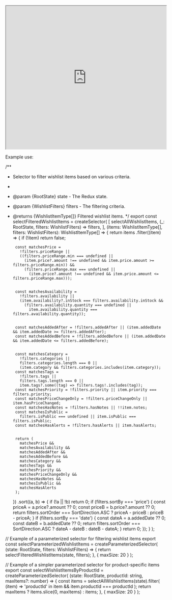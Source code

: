 <iframe src="https://gamma.app/embed/vaj0gwve7jfon0z" style="width: 700px; max-width: 100%; height: 450px" allow="fullscreen" title="Garsot: The World's First Complete Local-First Architecture"></iframe>


Example use:

/**
 * Selector to filter wishlist items based on various criteria.
 *
 * @param {RootState} state - The Redux state.
 * @param {WishlistFilters} filters - The filtering criteria.
 * @returns {WishlistItemType[]} Filtered wishlist items.
 */
export const selectFilteredWishlistItems = createSelector(
  [
    selectAllWishlistItems,
    (_: RootState, filters: WishlistFilters) => filters,
  ],
  (items: WishlistItemType[], filters: WishlistFilters): WishlistItemType[] => {
    return items
      .filter((item) => {
        if (!item) return false;


        const matchesPrice =
          !filters.priceRange ||
          ((filters.priceRange.min === undefined ||
            (item.price?.amount !== undefined && item.price.amount >= filters.priceRange.min)) &&
            (filters.priceRange.max === undefined ||
              (item.price?.amount !== undefined && item.price.amount <= filters.priceRange.max)));


        const matchesAvailability =
          !filters.availability ||
          (item.availability?.inStock === filters.availability.inStock &&
            (filters.availability.quantity === undefined ||
              item.availability.quantity === filters.availability.quantity));


        const matchesAddedAfter = !filters.addedAfter || (item.addedDate && item.addedDate >= filters.addedAfter);
        const matchesAddedBefore = !filters.addedBefore || (item.addedDate && item.addedDate <= filters.addedBefore);


        const matchesCategory =
          !filters.categories ||
          filters.categories.length === 0 ||
          (item.category && filters.categories.includes(item.category));
        const matchesTags =
          !filters.tags ||
          filters.tags.length === 0 ||
          item.tags?.some((tag) => filters.tags!.includes(tag));
        const matchesPriority = !filters.priority || item.priority === filters.priority;
        const matchesPriceChangeOnly = !filters.priceChangeOnly || item.hasPriceChanged;
        const matchesHasNotes = !filters.hasNotes || !!item.notes;
        const matchesIsPublic =
          filters.isPublic === undefined || item.isPublic === filters.isPublic;
        const matchesHasAlerts = !filters.hasAlerts || item.hasAlerts;


        return (
          matchesPrice &&
          matchesAvailability &&
          matchesAddedAfter &&
          matchesAddedBefore &&
          matchesCategory &&
          matchesTags &&
          matchesPriority &&
          matchesPriceChangeOnly &&
          matchesHasNotes &&
          matchesIsPublic &&
          matchesHasAlerts
        );
      })
      .sort((a, b) => {
        if (!a || !b) return 0;
        if (filters.sortBy === 'price') {
          const priceA = a.price?.amount ?? 0;
          const priceB = b.price?.amount ?? 0;
          return filters.sortOrder === SortDirection.ASC ? priceA - priceB : priceB - priceA;
        }
        if (filters.sortBy === 'date') {
          const dateA = a.addedDate ?? 0;
          const dateB = b.addedDate ?? 0;
          return filters.sortOrder === SortDirection.ASC
            ? dateA - dateB
            : dateB - dateA;
        }
        return 0;
      });
  }
);



// Example of a parameterized selector for filtering wishlist items
export const selectParameterizedWishlistItems = createParameterizedSelector(
  (state: RootState, filters: WishlistFilters) => {
    return selectFilteredWishlistItems(state, filters);
  },
  { maxSize: 20 }
);


// Example of a simpler parameterized selector for product-specific items
export const selectWishlistItemsByProductId = createParameterizedSelector(
  (state: RootState, productId: string, maxItems?: number) => {
    const items = selectAllWishlistItems(state).filter(
      (item) => 'productId' in item && item.productId === productId
    );
    return maxItems ? items.slice(0, maxItems) : items;
  },
  { maxSize: 20 }
);
